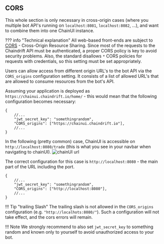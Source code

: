 ## CORS

This whole section is only necessary in cross-origin cases (where you multiple bot API's running on `localhost:8081`, `localhost:8082`, ...), and want to combine them into one ChainUI instance.

??? info "Technical explanation"
    All web-based front-ends are subject to [CORS](https://developer.mozilla.org/en-US/docs/Web/HTTP/CORS) - Cross-Origin Resource Sharing.
    Since most of the requests to the Chaindrift API must be authenticated, a proper CORS policy is key to avoid security problems.
    Also, the standard disallows `*` CORS policies for requests with credentials, so this setting must be set appropriately.

Users can allow access from different origin URL's to the bot API via the `CORS_origins` configuration setting.
It consists of a list of allowed URL's that are allowed to consume resources from the bot's API.

Assuming your application is deployed as `https://chainui.chaindrift.io/home/` - this would mean that the following configuration becomes necessary:

```jsonc
{
    //...
    "jwt_secret_key": "somethingrandom",
    "CORS_origins": ["https://chainui.chaindrift.io"],
    //...
}
```

In the following (pretty common) case, ChainUI is accessible on `http://localhost:8080/trade` (this is what you see in your navbar when navigating to chainUI).
![chainUI url](assets/chainui_url.png)

The correct configuration for this case is `http://localhost:8080` - the main part of the URL including the port.

```jsonc
{
    //...
    "jwt_secret_key": "somethingrandom",
    "CORS_origins": ["http://localhost:8080"],
    //...
}
```

!!! Tip "trailing Slash"
    The trailing slash is not allowed in the `CORS_origins` configuration (e.g. `"http://localhots:8080/"`).
    Such a configuration will not take effect, and the cors errors will remain.

!!! Note
    We strongly recommend to also set `jwt_secret_key` to something random and known only to yourself to avoid unauthorized access to your bot.
